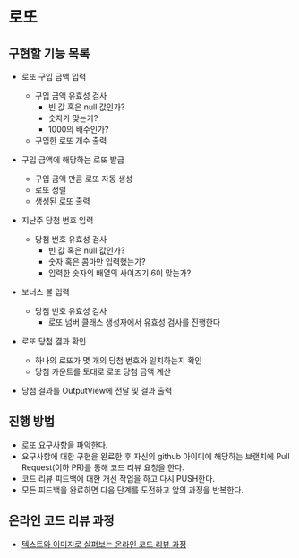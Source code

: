 # 로또
## 구현할 기능 목록
- 로또 구입 금액 입력
    - 구입 금액 유효성 검사
        - 빈 값 혹은 null 값인가?
        - 숫자가 맞는가?
        - 1000의 배수인가? 
    - 구입한 로또 개수 출력
    
- 구입 금액에 해당하는 로또 발급
    - 구입 금액 만큼 로또 자동 생성
    - 로또 정렬
    - 생성된 로또 출력
    
- 지난주 당첨 번호 입력
    - 당첨 번호 유효성 검사
        - 빈 값 혹은 null 값인가?
        - 숫자 혹은 콤마만 입력했는가?
        - 입력한 숫자의 배열의 사이즈기 6이 맞는가?

- 보너스 볼 입력
  - 당첨 번호 유효성 검사
    - 로또 넘버 클래스 생성자에서 유효성 검사를 진행한다
    
- 로또 당첨 결과 확인
  - 하나의 로또가 몇 개의 당첨 번호와 일치하는지 확인
  - 당첨 카운트를 토대로 로또 당첨 금액 계산
    
- 당첨 결과를 OutputView에 전달 및 결과 출력
## 진행 방법
* 로또 요구사항을 파악한다.
* 요구사항에 대한 구현을 완료한 후 자신의 github 아이디에 해당하는 브랜치에 Pull Request(이하 PR)를 통해 코드 리뷰 요청을 한다.
* 코드 리뷰 피드백에 대한 개선 작업을 하고 다시 PUSH한다.
* 모든 피드백을 완료하면 다음 단계를 도전하고 앞의 과정을 반복한다.

## 온라인 코드 리뷰 과정
* [텍스트와 이미지로 살펴보는 온라인 코드 리뷰 과정](https://github.com/next-step/nextstep-docs/tree/master/codereview)